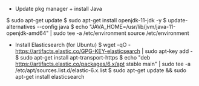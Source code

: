 - Update pkg manager + install Java

$ sudo apt-get update
$ sudo apt-get install openjdk-11-jdk -y
$ update-alternatives --config java
$ echo "JAVA_HOME=/usr/lib/jvm/java-11-openjdk-amd64" | sudo tee -a /etc/environment
source /etc/environment

- Install Elasticsearch (for Ubuntu)
$ wget -qO - https://artifacts.elastic.co/GPG-KEY-elasticsearch | sudo apt-key add -
$ sudo apt-get install apt-transport-https
$  echo "deb https://artifacts.elastic.co/packages/6.x/apt stable main" | sudo tee -a /etc/apt/sources.list.d/elastic-6.x.list
$ sudo apt-get update && sudo apt-get install elasticsearch